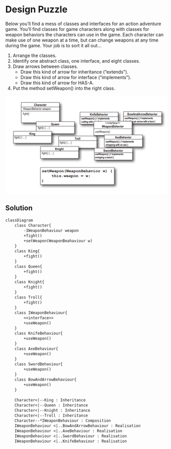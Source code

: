 # Design Puzzle

Below you’ll find a mess of classes and interfaces for an action adventure game. You’ll
find classes for game characters along with classes for weapon behaviors the characters
can use in the game. Each character can make use of one weapon at a time, but can
change weapons at any time during the game. Your job is to sort it all out...

1. Arrange the classes.
2. Identify one abstract class, one interface, and eight classes.
3. Draw arrows between classes.
   - Draw this kind of arrow for inheritance (“extends”).
   - Draw this kind of arrow for interface (“implements”).
   - Draw this kind of arrow for HAS-A.
4. Put the method setWeapon() into the right class.

![classimage](./assets/adventure_game_classes.png)

## Solution

```mermaid
classDiagram
    class Character{
        -IWeaponBehaviour weapon
        +fight()
        +setWeapon(WeaponBeahaviour w)
    }
    class King{
        +fight()
    }
    class Queen{
        +fight()
    }
    class Knight{
        +fight()
    }
    class Troll{
        +fight()
    }
    class IWeaponBehaviour{
        <<interface>>
        +useWeapon()
    }
    class KnifeBehaviour{
        +useWeapon()
    }
    class AxeBehaviour{
        +useWeapon()
    }
    class SwordBehaviour{
        +useWeapon()
    }
    class BowAndArrowBehaviour{
        +useWeapon()
    }

    Character<|--King : Inheritance
    Character<|--Queen : Inheritance
    Character<|--Knight : Inheritance
    Character<|--Troll : Inheritance
    Character--*IWeaponBehaviour : Composition
    IWeaponBehaviour <|..BowAndArrowBehaviour : Realisation
    IWeaponBehaviour <|..AxeBehaviour : Realisation
    IWeaponBehaviour <|..SwordBehaviour : Realisation
    IWeaponBehaviour <|..KnifeBehaviour : Realisation
```

